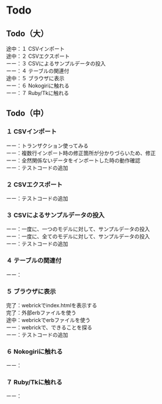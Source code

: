 # Todo

## Todo（大）
途中：１ CSVインポート
<br>途中：２ CSVエクスポート
<br>ーー：３ CSVによるサンプルデータの投入
<br>ーー：４ テーブルの関連付
<br>途中：５ ブラウザに表示
<br>ーー：６ Nokogiriに触れる
<br>ーー：７ Ruby/Tkに触れる

## Todo（中）

### １ CSVインポート
ーー：トランザクション使ってみる
<br>ーー：複数行インポート時の修正箇所が分かりづらいため、修正
<br>ーー：全然関係ないデータをインポートした時の動作確認
<br>ーー：テストコードの追加

### ２ CSVエクスポート
ーー：テストコードの追加

### ３ CSVによるサンプルデータの投入
ーー：一度に、一つのモデルに対して、サンプルデータの投入
<br>ーー：一度に、全てのモデルに対して、サンプルデータの投入
<br>ーー：テストコードの追加

### ４ テーブルの関連付
ーー：

### ５ ブラウザに表示
完了：webrickでindex.htmlを表示する
<br>完了：外部erbファイルを使う
<br>途中：webrickでerbファイルを使う
<br>ーー：webrickで、できることを探る
<br>ーー：テストコードの追加

### ６ Nokogiriに触れる
ーー：

### ７ Ruby/Tkに触れる
ーー：